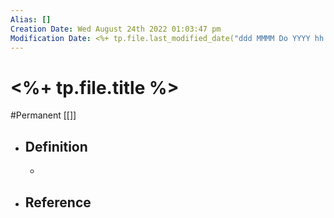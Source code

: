 ```yaml
---
Alias: []
Creation Date: Wed August 24th 2022 01:03:47 pm 
Modification Date: <%+ tp.file.last_modified_date("ddd MMMM Do YYYY hh:mm:ss a") %>
---
```

# <%+ tp.file.title %>
#Permanent [[]]

- ## Definition
	- 
- ## Reference
